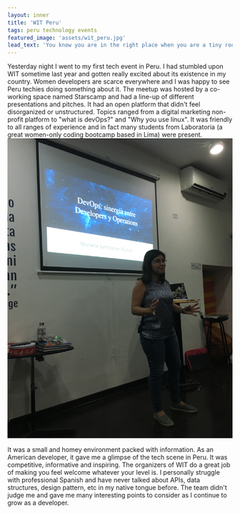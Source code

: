 ```yaml
---
layout: inner
title: 'WIT Peru'
tags: peru technology events
featured_image: 'assets/wit_peru.jpg'
lead_text: 'You know you are in the right place when you are a tiny room full of people laughing at linux jokes.'
---
```

Yesterday night I went to my first tech event in Peru. I had stumbled upon WIT sometime last year and gotten really excited about its existence in my country. Women developers are scarce everywhere and I was happy to see Peru techies doing something about it. The meetup was hosted by a co-working space named Starscamp and had a line-up of different presentations and pitches. It had an open platform that didn't feel disorganized or unstructured. Topics ranged from a digital marketing non-profit platform to "what is devOps?" and "Why you use linux". It was friendly to all ranges of experience and in fact many students from Laboratoria (a great women-only coding bootcamp based in Lima) were present.
![alt text](assets/dev_ops_1.jpg "DevOps")

It was a small and homey environment packed with information. As an American developer, it gave me a glimpse of the tech scene in Peru. It was competitive, informative and inspiring. The organizers of WIT do a great job of making you feel welcome whatever your level is. I personally struggle with professional Spanish and have never talked about APIs, data structures, design pattern, etc in my native tongue before. The team didn't judge me and gave me many interesting points to consider as I continue to grow as a developer.
